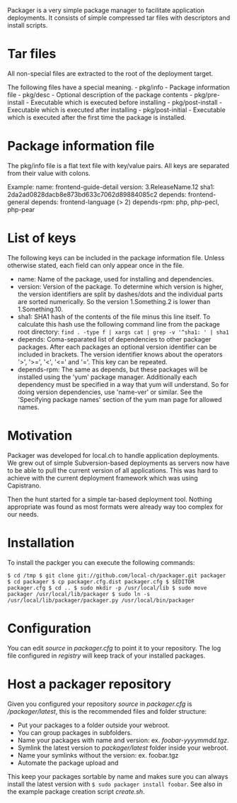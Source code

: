Packager is a very simple package manager to facilitate application
deployments. It consists of simple compressed tar files with descriptors and
install scripts.

Tar files
=========
All non-special files are extracted to the root of the deployment target.

The following files have a special meaning.
    - pkg/info - Package information file
    - pkg/desc - Optional description of the package contents
    - pkg/pre-install  - Executable which is executed before installing
    - pkg/post-install - Executable which is executed after installing
    - pkg/post-initial - Executable which is executed after the first time
                         the package is installed.


Package information file
========================
The pkg/info file is a flat text file with key/value pairs. All keys are
separated from their value with colons.

Example:
    name: frontend-guide-detail
    version: 3.ReleaseName.12
    sha1: 2da2ad0828dacb8e873bd633c7062d89884085c2
    depends: frontend-general
    depends: frontend-language (> 2)
    depends-rpm: php, php-pecl, php-pear


List of keys
============
The following keys can be included in the package information file. Unless
otherwise stated, each field can only appear once in the file.

  * name: Name of the package, used for installing and dependencies.
  * version: Version of the package. To determine which version is higher, the
    version identifiers are split by dashes/dots and the individual parts are
    sorted numerically. So the version 1.Something.2 is lower than
    1.Something.10.
  * sha1: SHA1 hash of the contents of the file minus this line itself. To
    calculate this hash use the following command line from the package root
    directory:
      `find . -type f | xargs cat | grep -v '^sha1: ' | sha1`
  * depends: Coma-separated list of dependencies to other packager packages.
    After each packages an optional version identifier can be included in
    brackets. The version identifier knows about the operators '>', '>=', '<',
    '<=' and '='. This key can be repeated.
  * depends-rpm: The same as depends, but these packages will be installed
    using the 'yum' package manager. Additionally each dependency must be
    specified in a way that yum will understand. So for doing version
    dependencies, use 'name-ver' or similar. See the 'Specifying package
    names' section of the yum man page for allowed names.


Motivation
==========
Packager was developed for local.ch to handle application deployments. We grew
out of simple Subversion-based deployments as servers now have to be able to
pull the current version of all applications. This was hard to achieve with
the current deployment framework which was using Capistrano.

Then the hunt started for a simple tar-based deployment tool. Nothing
appropriate was found as most formats were already way too complex for our
needs.


Installation
============
To install the packger you can execute the following commands:

`
$ cd /tmp
$ git clone git://github.com/local-ch/packager.git packager
$ cd packager
$ cp packager.cfg.dist packager.cfg
$ $EDITOR packager.cfg
$ cd ..
$ sudo mkdir -p /usr/local/lib
$ sudo move packager /usr/local/lib/packager
$ sudo ln -s /usr/local/lib/packager/packager.py /usr/local/bin/packager
`


Configuration
=============
You can edit *source* in *packager.cfg* to point it to your repository.
The log file configured in *registry* will keep track of your installed 
packages.


Host a packager repository
==========================
Given you configured your repository *source* in *packager.cfg* is 
_/packager/latest_, this is the recommended files and folder structure:

  * Put your packages to a folder outside your webroot.
  * You can group packages in subfolders.
  * Name your packages with name and version: ex. *foobar-yyyymmdd.tgz*.
  * Symlink the latest version to *packager/latest* folder inside your 
    webroot.
  * Name your symlinks without the version: ex. foobar.tgz
  * Automate the package upload and 

This keep your packages sortable by name and makes sure you can always 
install the latest version with `$ sudo packager install foobar`.
See also in the example package creation script *create.sh*.